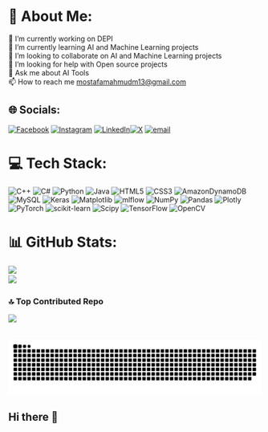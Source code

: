 # 💫 About Me:
🔭 I’m currently working on DEPI<br>🌱 I’m currently learning AI and Machine Learning projects<br>👯 I’m looking to collaborate on AI and Machine Learning projects<br>🤝 I’m looking for help with Open source projects<br>💬 Ask me about AI Tools<br>📫 How to reach me mostafamahmudm13@gmail.com


## 🌐 Socials:
[![Facebook](https://img.shields.io/badge/Facebook-%231877F2.svg?logo=Facebook&logoColor=white)](https://facebook.com/https://www.facebook.com/share/19WnHFKW7N/) [![Instagram](https://img.shields.io/badge/Instagram-%23E4405F.svg?logo=Instagram&logoColor=white)](https://instagram.com/https://www.instagram.com/mostafamahmoud6917/profilecard/?igsh=NzVoNDVsY25oMjA5) [![LinkedIn](https://img.shields.io/badge/LinkedIn-%230077B5.svg?logo=linkedin&logoColor=white)](https://linkedin.com/in/www.linkedin.com/in/mostafa-mahmoud13)[![X](https://img.shields.io/badge/X-black.svg?logo=X&logoColor=white)](https://x.com/https://x.com/EngMostafaMah17?t=1yvImRqFz5bion3siAEiGg&s=09) [![email](https://img.shields.io/badge/Email-D14836?logo=gmail&logoColor=white)](mailto:mostafamahmudm13@gmail.com) 

# 💻 Tech Stack:
![C++](https://img.shields.io/badge/c++-%2300599C.svg?style=for-the-badge&logo=c%2B%2B&logoColor=white) ![C#](https://img.shields.io/badge/c%23-%23239120.svg?style=for-the-badge&logo=csharp&logoColor=white) ![Python](https://img.shields.io/badge/python-3670A0?style=for-the-badge&logo=python&logoColor=ffdd54) ![Java](https://img.shields.io/badge/java-%23ED8B00.svg?style=for-the-badge&logo=openjdk&logoColor=white) ![HTML5](https://img.shields.io/badge/html5-%23E34F26.svg?style=for-the-badge&logo=html5&logoColor=white) ![CSS3](https://img.shields.io/badge/css3-%231572B6.svg?style=for-the-badge&logo=css3&logoColor=white) ![AmazonDynamoDB](https://img.shields.io/badge/Amazon%20DynamoDB-4053D6?style=for-the-badge&logo=Amazon%20DynamoDB&logoColor=white) ![MySQL](https://img.shields.io/badge/mysql-4479A1.svg?style=for-the-badge&logo=mysql&logoColor=white) ![Keras](https://img.shields.io/badge/Keras-%23D00000.svg?style=for-the-badge&logo=Keras&logoColor=white) ![Matplotlib](https://img.shields.io/badge/Matplotlib-%23ffffff.svg?style=for-the-badge&logo=Matplotlib&logoColor=black) ![mlflow](https://img.shields.io/badge/mlflow-%23d9ead3.svg?style=for-the-badge&logo=numpy&logoColor=blue) ![NumPy](https://img.shields.io/badge/numpy-%23013243.svg?style=for-the-badge&logo=numpy&logoColor=white) ![Pandas](https://img.shields.io/badge/pandas-%23150458.svg?style=for-the-badge&logo=pandas&logoColor=white) ![Plotly](https://img.shields.io/badge/Plotly-%233F4F75.svg?style=for-the-badge&logo=plotly&logoColor=white) ![PyTorch](https://img.shields.io/badge/PyTorch-%23EE4C2C.svg?style=for-the-badge&logo=PyTorch&logoColor=white) ![scikit-learn](https://img.shields.io/badge/scikit--learn-%23F7931E.svg?style=for-the-badge&logo=scikit-learn&logoColor=white) ![Scipy](https://img.shields.io/badge/SciPy-%230C55A5.svg?style=for-the-badge&logo=scipy&logoColor=%white) ![TensorFlow](https://img.shields.io/badge/TensorFlow-%23FF6F00.svg?style=for-the-badge&logo=TensorFlow&logoColor=white) ![OpenCV](https://img.shields.io/badge/opencv-%23white.svg?style=for-the-badge&logo=opencv&logoColor=white)
# 📊 GitHub Stats:
![](https://github-readme-streak-stats.herokuapp.com/?user=mostafamahmudm12&theme=dark&hide_border=false)<br/>
![](https://github-readme-stats.vercel.app/api/top-langs/?username=mostafamahmudm12&theme=dark&hide_border=false&include_all_commits=true&count_private=false&layout=compact)



### 🔝 Top Contributed Repo
![](https://github-contributor-stats.vercel.app/api?username=mostafamahmudm12&limit=5&theme=dark&combine_all_yearly_contributions=true)

<br clear="both">

<picture>
  <source
    media="(prefers-color-scheme: dark)"
    srcset="https://raw.githubusercontent.com/platane/snk/output/github-contribution-grid-snake-dark.svg"
  />
  <source
    media="(prefers-color-scheme: light)"
    srcset="https://raw.githubusercontent.com/platane/snk/output/github-contribution-grid-snake.svg"
  />
  <img
    alt="github contribution grid snake animation"
    src="https://raw.githubusercontent.com/platane/snk/output/github-contribution-grid-snake.svg"
  />
</picture>


<!-- Proudly created with GPRM ( https://gprm.itsvg.in ) -->
## Hi there 👋

<!--
**mostafamahmudm12/mostafamahmudm12** is a ✨ _special_ ✨ repository because its `README.md` (this file) appears on your GitHub profile.

Here are some ideas to get you started:

- 🔭 I’m currently working on ...
- 🌱 I’m currently learning ...
- 👯 I’m looking to collaborate on ...
- 🤔 I’m looking for help with ...
- 💬 Ask me about ...
- 📫 How to reach me: ...
- 😄 Pronouns: ...
- ⚡ Fun fact: ...
-->
